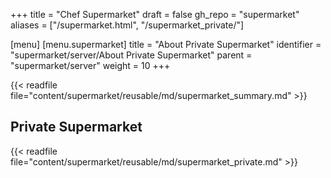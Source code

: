 +++
title = "Chef Supermarket"
draft = false
gh_repo = "supermarket"
aliases = ["/supermarket.html", "/supermarket_private/"]

[menu]
  [menu.supermarket]
    title = "About Private Supermarket"
    identifier = "supermarket/server/About Private Supermarket"
    parent = "supermarket/server"
    weight = 10
+++

{{< readfile file="content/supermarket/reusable/md/supermarket_summary.md" >}}

## Private Supermarket

{{< readfile file="content/supermarket/reusable/md/supermarket_private.md" >}}
